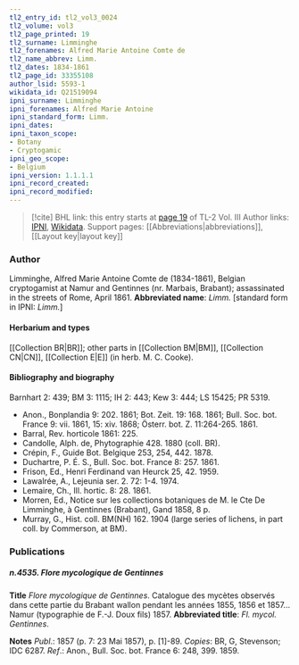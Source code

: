```yaml
---
tl2_entry_id: tl2_vol3_0024
tl2_volume: vol3
tl2_page_printed: 19
tl2_surname: Limminghe
tl2_forenames: Alfred Marie Antoine Comte de
tl2_name_abbrev: Limm.
tl2_dates: 1834-1861
tl2_page_id: 33355108
author_lsid: 5593-1
wikidata_id: Q21519094
ipni_surname: Limminghe
ipni_forenames: Alfred Marie Antoine
ipni_standard_form: Limm.
ipni_dates: 
ipni_taxon_scope: 
- Botany
- Cryptogamic
ipni_geo_scope: 
- Belgium
ipni_version: 1.1.1.1
ipni_record_created: 
ipni_record_modified:
---
```


> [!cite] BHL link: this entry starts at [page 19](https://www.biodiversitylibrary.org/page/33355108) of TL-2 Vol. III
> Author links: [IPNI](https://www.ipni.org/a/5593-1), [Wikidata](https://www.wikidata.org/wiki/Q21519094). Support pages: [[Abbreviations|abbreviations]], [[Layout key|layout key]]

### Author

Limminghe, Alfred Marie Antoine Comte de (1834-1861), Belgian cryptogamist at Namur and Gentinnes (nr. Marbais, Brabant); assassinated in the streets of Rome, April 1861. 
**Abbreviated name**: *Limm.* \[standard form in IPNI: *Limm.*\]

#### Herbarium and types

[[Collection BR|BR]]; other parts in [[Collection BM|BM]], [[Collection CN|CN]], [[Collection E|E]] (in herb. M. C. Cooke).

#### Bibliography and biography

Barnhart 2: 439; BM 3: 1115; IH 2: 443; Kew 3: 444; LS 15425; PR 5319.
- Anon., Bonplandia 9: 202. 1861; Bot. Zeit. 19: 168. 1861; Bull. Soc. bot. France 9: vii. 1861, 15: xiv. 1868; Österr. bot. Z. 11:264-265. 1861.
- Barral, Rev. horticole 1861: 225.
- Candolle, Alph. de, Phytographie 428. 1880 (coll. BR).
- Crépin, F., Guide Bot. Belgique 253, 254, 442. 1878.
- Duchartre, P. É. S., Bull. Soc. bot. France 8: 257. 1861.
- Frison, Ed., Henri Ferdinand van Heurck 25, 42. 1959.
- Lawalrée, A., Lejeunia ser. 2. 72: 1-4. 1974.
- Lemaire, Ch., Ill. hortic. 8: 28. 1861.
- Morren, Ed., Notice sur les collections botaniques de M. le Cte De Limminghe, à Gentinnes (Brabant), Gand 1858, 8 p.
- Murray, G., Hist. coll. BM(NH) 162. 1904 (large series of lichens, in part coll. by Commerson, at BM).

### Publications

##### n.4535. Flore mycologique de Gentinnes

**Title**
*Flore mycologique de Gentinnes*. Catalogue des mycètes observés dans cette partie du Brabant wallon pendant les années 1855, 1856 et 1857... Namur (typographie de F.-J. Doux fils) 1857.
**Abbreviated title**: *Fl. mycol. Gentinnes*.

**Notes**
*Publ*.: 1857 (p. 7: 23 Mai 1857), p. \[1\]-89. *Copies*: BR, G, Stevenson; IDC 6287.
*Ref*.: Anon., Bull. Soc. bot. France 6: 248, 399. 1859.

